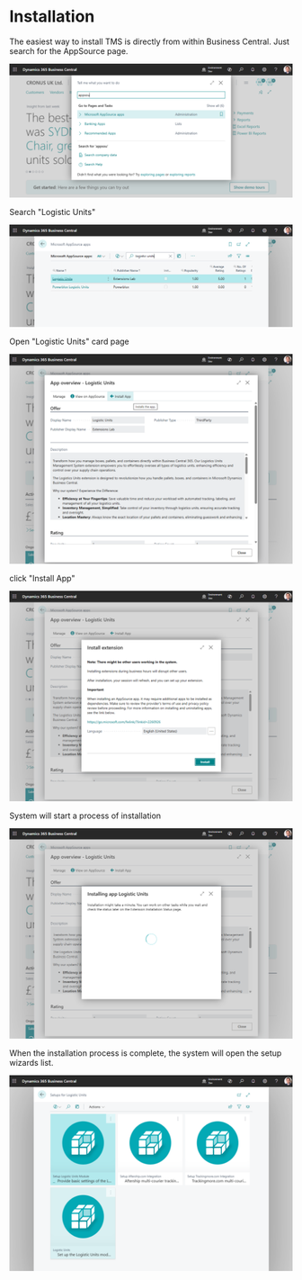 # Installation

The easiest way to install TMS is directly from within Business Central. Just search for the AppSource page.

![Search the Appsource Page](images/installationfrombc.png)

Search "Logistic Units"

![Setup Image](images/installationfrombc2.png)

Open "Logistic Units" card page

![Setup Image](images/installationfrombc3.png)

click "Install App"

![Setup Image](images/installationfrombc4.png)

System will start a process of installation

![Setup Image](images/installationfrombc5.png)

When the installation process is complete, the system will open the setup wizards list.

![Setup Image](images/installationfrombc6.png)
